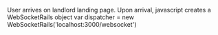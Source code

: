 User arrives on landlord landing page.
Upon arrival, javascript creates a WebSocketRails object
  var dispatcher = new WebSocketRails('localhost:3000/websocket')


